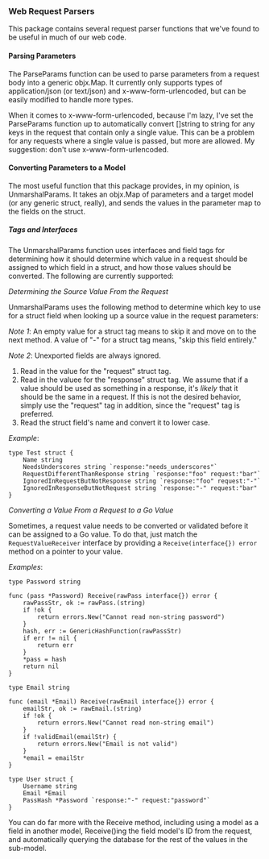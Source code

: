 ### Web Request Parsers

This package contains several request parser functions that we've
found to be useful in much of our web code.

#### Parsing Parameters

The ParseParams function can be used to parse parameters from a
request body into a generic objx.Map.  It currently only supports
types of application/json (or text/json) and x-www-form-urlencoded,
but can be easily modified to handle more types.

When it comes to x-www-form-urlencoded, because I'm lazy, I've set the
ParseParams function up to automatically convert []string to string
for any keys in the request that contain only a single value.  This
can be a problem for any requests where a single value is passed, but
more are allowed.  My suggestion: don't use x-www-form-urlencoded.

#### Converting Parameters to a Model

The most useful function that this package provides, in my opinion, is
UnmarshalParams.  It takes an objx.Map of parameters and a target
model (or any generic struct, really), and sends the values in the
parameter map to the fields on the struct.

##### Tags and Interfaces

The UnmarshalParams function uses interfaces and field tags for
determining how it should determine which value in a request should be
assigned to which field in a struct, and how those values should be
converted.  The following are currently supported:

_Determining the Source Value From the Request_

UnmarshalParams uses the following method to determine which key to
use for a struct field when looking up a source value in the request
parameters:

*Note 1*: An empty value for a struct tag means to skip it and move on
 to the next method.  A value of "-" for a struct tag means, "skip
 this field entirely."

*Note 2*: Unexported fields are always ignored.

1. Read in the value for the "request" struct tag.
2. Read in the valuee for the "response" struct tag.  We assume that
   if a value should be used as something in a response, it's *likely*
   that it should be the same in a request.  If this is not the
   desired behavior, simply use the "request" tag in addition, since
   the "request" tag is preferred.
3. Read the struct field's name and convert it to lower case.

*Example*:

```
type Test struct {
    Name string
    NeedsUnderscores string `response:"needs_underscores"`
    RequestDifferentThanResponse string `response:"foo" request:"bar"`
    IgnoredInRequestButNotResponse string `response:"foo" request:"-"`
    IgnoredInResponseButNotRequest string `response:"-" request:"bar"
}
```

_Converting a Value From a Request to a Go Value_

Sometimes, a request value needs to be converted or validated before
it can be assigned to a Go value.  To do that, just match the
`RequestValueReceiver` interface by providing a `Receive(interface{})
error` method on a pointer to your value.

*Examples*:

```
type Password string

func (pass *Password) Receive(rawPass interface{}) error {
    rawPassStr, ok := rawPass.(string)
    if !ok {
        return errors.New("Cannot read non-string password")
    }
    hash, err := GenericHashFunction(rawPassStr)
    if err != nil {
        return err
    }
    *pass = hash
    return nil
}

type Email string

func (email *Email) Receive(rawEmail interface{}) error {
    emailStr, ok := rawEmail.(string)
    if !ok {
        return errors.New("Cannot read non-string email")
    }
    if !validEmail(emailStr) {
        return errors.New("Email is not valid")
    }
    *email = emailStr
}

type User struct {
    Username string
    Email *Email
    PassHash *Password `response:"-" request:"password"`
}
```

You can do far more with the Receive method, including using a model
as a field in another model, Receive()ing the field model's ID from
the request, and automatically querying the database for the rest of
the values in the sub-model.
